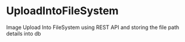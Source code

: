 # UploadIntoFileSystem
Image Upload Into FileSystem using REST API and storing the file path details into db

